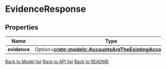 # EvidenceResponse

## Properties

Name | Type | Description | Notes
------------ | ------------- | ------------- | -------------
**evidence** | Option<[**crate::models::AccountsAreTheExistingAccountsInner**](accounts_are_the_existing_accounts_inner.md)> |  | [optional]

[Back to Model list](../README.md#documentation-for-models) [Back to API list](../README.md#documentation-for-api-endpoints) [Back to README](../README.md)


